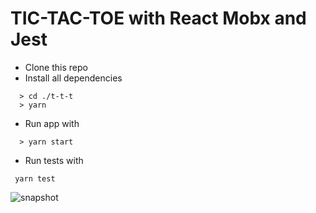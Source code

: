 
# TIC-TAC-TOE with React Mobx and Jest

  - Clone this repo
  - Install all dependencies 
  ``` 
    > cd ./t-t-t 
    > yarn     
```
  - Run app with
  ``` 
    > yarn start
  ```
  - Run tests with
  ```
   yarn test
  ```
  
 
![snapshot](https://snag.gy/IOCzqy.jpg)
